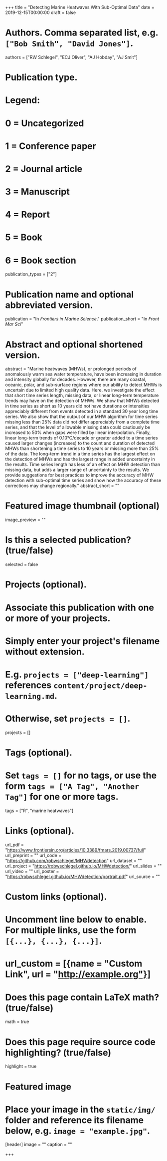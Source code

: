 +++
title = "Detecting Marine Heatwaves With Sub-Optimal Data"
date = 2019-12-15T00:00:00
draft = false

# Authors. Comma separated list, e.g. `["Bob Smith", "David Jones"]`.
authors = ["RW Schlegel", "ECJ Oliver", "AJ Hobday", "AJ Smit"]

# Publication type.
# Legend:
# 0 = Uncategorized
# 1 = Conference paper
# 2 = Journal article
# 3 = Manuscript
# 4 = Report
# 5 = Book
# 6 = Book section
publication_types = ["2"]

# Publication name and optional abbreviated version.
publication = "In *Frontiers in Marine Science*."
publication_short = "In *Front Mar Sci*"

# Abstract and optional shortened version.
abstract = "Marine heatwaves (MHWs), or prolonged periods of anomalously warm sea water temperature, have been increasing in duration and intensity globally for decades. However, there are many coastal, oceanic, polar, and sub-surface regions where our ability to detect MHWs is uncertain due to limited high quality data. Here, we investigate the effect that short time series length, missing data, or linear long-term temperature trends may have on the detection of MHWs. We show that MHWs detected in time series as short as 10 years did not have durations or intensities appreciably different from events detected in a standard 30 year long time series. We also show that the output of our MHW algorithm for time series missing less than 25% data did not differ appreciably from a complete time series, and that the level of allowable missing data could cautiously be increased to 50% when gaps were filled by linear interpolation. Finally, linear long-term trends of 0.10°C/decade or greater added to a time series caused larger changes (increases) to the count and duration of detected MHWs than shortening a time series to 10 years or missing more than 25% of the data. The long-term trend in a time series has the largest effect on the detection of MHWs and has the largest range in added uncertainty in the results. Time series length has less of an effect on MHW detection than missing data, but adds a larger range of uncertainty to the results. We provide suggestions for best practices to improve the accuracy of MHW detection with sub-optimal time series and show how the accuracy of these corrections may change regionally."
abstract_short = ""

# Featured image thumbnail (optional)
image_preview = ""

# Is this a selected publication? (true/false)
selected = false

# Projects (optional).
#   Associate this publication with one or more of your projects.
#   Simply enter your project's filename without extension.
#   E.g. `projects = ["deep-learning"]` references `content/project/deep-learning.md`.
#   Otherwise, set `projects = []`.
projects = []

# Tags (optional).
#   Set `tags = []` for no tags, or use the form `tags = ["A Tag", "Another Tag"]` for one or more tags.
tags = ["R", "marine heatwaves"]

# Links (optional).
url_pdf = "https://www.frontiersin.org/articles/10.3389/fmars.2019.00737/full"
url_preprint = ""
url_code = "https://github.com/robwschlegel/MHWdetection"
url_dataset = ""
url_project = "https://robwschlegel.github.io/MHWdetection/"
url_slides = ""
url_video = ""
url_poster = "https://robwschlegel.github.io/MHWdetection/portrait.pdf"
url_source = ""

# Custom links (optional).
#   Uncomment line below to enable. For multiple links, use the form `[{...}, {...}, {...}]`.
# url_custom = [{name = "Custom Link", url = "http://example.org"}]

# Does this page contain LaTeX math? (true/false)
math = true

# Does this page require source code highlighting? (true/false)
highlight = true

# Featured image
# Place your image in the `static/img/` folder and reference its filename below, e.g. `image = "example.jpg"`.
[header]
image = ""
caption = ""

+++

